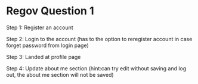 # Regov Question 1

Step 1: Register an account

Step 2: Login to the account (has to the option to reregister account in case forget password from login page)

Step 3: Landed at profile page

Step 4: Update about me section (hint:can try edit without saving and log out, the about me section will not be saved)
